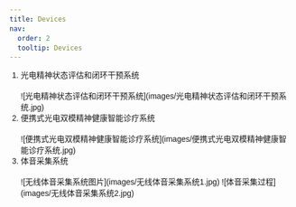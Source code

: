 ```yaml
---
title: Devices
nav:
  order: 2
  tooltip: Devices
---
```


<ol style="list-style-type: decimal; padding-left: 20px; font-family: Arial, sans-serif;">
  <li style="margin-bottom: 15px; line-height: 1.5;">光电精神状态评估和闭环干预系统</li>
  ![光电精神状态评估和闭环干预系统](images/光电精神状态评估和闭环干预系统.jpg)

  <li style="margin-bottom: 15px; line-height: 1.5;">便携式光电双模精神健康智能诊疗系统</li>
  ![便携式光电双模精神健康智能诊疗系统](images/便携式光电双模精神健康智能诊疗系统.jpg)

  <li style="margin-bottom: 15px; line-height: 1.5;">体音采集系统</li>
  ![无线体音采集系统图片](images/无线体音采集系统1.jpg) 
  ![体音采集过程](images/无线体音采集系统2.jpg)

</ol>
